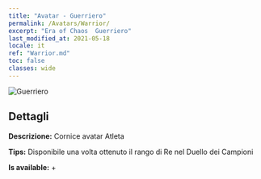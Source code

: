 ```yaml
---
title: "Avatar - Guerriero"
permalink: /Avatars/Warrior/
excerpt: "Era of Chaos  Guerriero"
last_modified_at: 2021-05-18
locale: it
ref: "Warrior.md"
toc: false
classes: wide
---
```

 ![Guerriero](/images/a/avatarFrame_1.png)

## Dettagli

 **Descrizione:** Cornice avatar Atleta 

 **Tips:** Disponibile una volta ottenuto il rango di Re nel Duello dei Campioni 

 **Is available:**  + 

